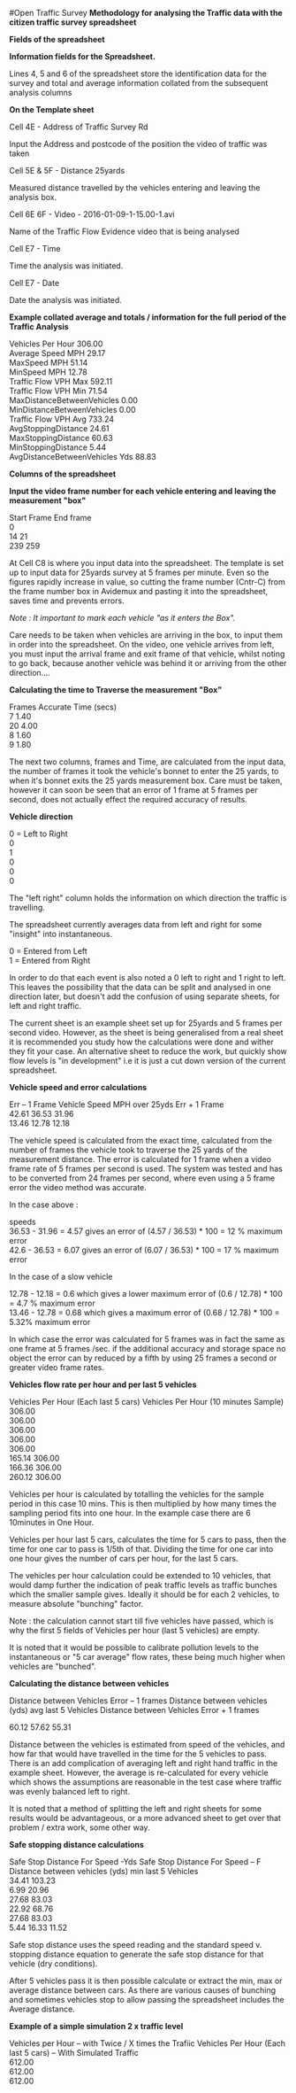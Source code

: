 #Open Traffic Survey
**Methodology for analysing the Traffic data with the citizen traffic survey spreadsheet**

**Fields of the spreadsheet**

**Information fields for the Spreadsheet.**

Lines 4, 5 and 6 of the spreadsheet store the identification data for the survey and total and average information collated from the subsequent analysis columns

**On the Template sheet**

Cell 4E  - Address of Traffic Survey Rd

Input the Address and postcode of the position the video of traffic was taken

Cell 5E & 5F - Distance  25yards

Measured distance travelled by the vehicles entering and leaving the analysis box.

Cell 6E 6F - Video - 2016-01-09-1-15.00-1.avi

Name of the Traffic Flow Evidence video that is being analysed

Cell E7 - Time

Time the analysis was initiated.

Cell E7 - Date 

Date the analysis was initiated.

**Example collated average and totals / information for the full period of the Traffic Analysis**

Vehicles Per Hour	306.00  
Average Speed MPH	29.17  
MaxSpeed MPH	51.14  
MinSpeed MPH	12.78  
Traffic Flow VPH Max	592.11  
Traffic Flow VPH  Min	71.54  
MaxDistanceBetweenVehicles	0.00  
MinDistanceBetweenVehicles	0.00  
Traffic Flow VPH Avg	733.24  
AvgStoppingDistance	24.61  
MaxStoppingDistance	60.63  
MinStoppingDistance	5.44  
AvgDistanceBetweenVehicles Yds	88.83  

**Columns of the spreadsheet**

**Input the video frame number for each vehicle entering and leaving the measurement "box"**

Start Frame	End frame  
0          	  
14         	21  
239	        259  

At Cell C8 is where you input data into the spreadsheet. The template is set up to input data for 25yards survey at 5 frames per minute. Even so the figures rapidly increase in value, so cutting the frame number (Cntr-C) from the frame number box in Avidemux and pasting it into the spreadsheet, saves time and prevents errors.

*Note : It important to mark each vehicle "as it enters the Box".*   

Care needs to be taken when vehicles are arriving in the box, to input them in order into the spreadsheet. On the video, one vehicle arrives from left, you must input the arrival frame and exit frame of that vehicle, whilst noting to go back, because another vehicle was behind it or arriving from the other direction....

**Calculating the time to Traverse the measurement "Box"**

Frames	Accurate Time (secs)  
7	1.40  
20	4.00  
8	1.60  
9	1.80  
  
The next two columns, frames and Time, are calculated from the input data, the number of frames it took the vehicle's bonnet to enter the 25 yards, to when it's bonnet exits the 25 yards measurement box. Care must be taken, however it can soon be seen that an error of 1 frame at 5 frames per second, does not actually effect the required accuracy of results.  

**Vehicle direction**  

0 = Left to Right  
0  
1  
0  
0  
0  
  

The "left right" column holds the information on which direction the traffic is travelling.   

The spreadsheet currently averages data from left and right for some "insight" into instantaneous.   

0 = Entered from Left  
1 = Entered from Right  

In order to do that each event is also noted a 0 left to right and 1 right to left. This leaves the possibility that the data can be split and analysed in one direction later, but doesn't add the confusion of using separate sheets, for left and right traffic.  

The current sheet is an example sheet set up for 25yards and 5 frames per second video. However, as the sheet is being generalised from a real sheet it is recommended you study how the calculations were done and wither they fit your case. An alternative sheet  to reduce the work, but quickly show flow levels is "in development" i.e it is just a cut down version of the current spreadsheet.  

**Vehicle speed and error calculations**  
  
Err – 1 Frame	Vehicle Speed MPH over 25yds	Err + 1 Frame  
42.61           36.53                   	31.96  
13.46           12.78                   	12.18  

The vehicle speed is calculated from the exact time, calculated from the number of frames the vehicle took to traverse the 25 yards of the measurement distance. The error is calculated for 1 frame when a video frame rate of 5 frames per second is used. The system was tested and has to be converted from 24 frames per second, where even using a 5 frame error the video method was accurate.  


In the case above :  

speeds  
36.53 - 31.96 = 4.57   gives an error of (4.57 / 36.53) * 100 = 12 %  maximum error  
42.6 - 36.53 = 6.07    gives an error of (6.07 / 36.53) * 100 = 17 %  maximum error  

In the case of a slow vehicle  

12.78 - 12.18 = 0.6  which gives a lower maximum error of  (0.6 / 12.78) * 100 = 4.7 %  maximum error  
13.46 - 12.78 = 0.68 which gives a  maximum error of       (0.68 / 12.78) * 100 = 5.32%  maximum error  

In which case the error was calculated for 5 frames was in fact the same as one frame at 5 frames /sec. if the additional accuracy and storage space no object the error can by reduced by a fifth by using 25 frames a second or greater video frame rates.  
  

**Vehicles flow rate per hour and per last 5 vehicles**  
  
Vehicles Per Hour (Each  last 5 cars)	Vehicles Per Hour (10 minutes Sample)  
                                        306.00  
                                        306.00  
                                        306.00  
                                        306.00  
                                        306.00  
165.14	                                306.00  
166.36	                                306.00  
260.12	                                306.00  
  

Vehicles per hour is calculated by totalling the vehicles for the sample period in this case 10 mins. This is then multiplied by how many times the sampling period fits into one hour. In the example case there are 6 10minutes in One Hour.  

Vehicles per hour last 5 cars, calculates the time for 5 cars to pass, then the time for one car to pass is 1/5th of that. Dividing the time for one car into one hour gives the number of cars per hour, for the last 5 cars.  

The vehicles per hour calculation could be extended to 10 vehicles, that would damp further the indication of peak traffic levels as traffic bunches which the smaller sample gives. Ideally it should be for each 2 vehicles, to measure absolute "bunching" factor.  

Note : the calculation cannot start till five vehicles have passed, which is why the first 5 fields of Vehicles per hour (last 5 vehicles) are empty.  

It is noted that it would be possible to calibrate pollution levels to the instantaneous or "5 car average" flow rates, these being much higher when vehicles are "bunched".  

**Calculating the distance between vehicles**

Distance between Vehicles Error – 1 frames	Distance between vehicles (yds) avg last 5 Vehicles	Distance between Vehicles Error + 1 frames  
 	 	     
 	 	     
 	 	     
 	 	     
 	 	     
60.12                                   	57.62                                              	55.31  


Distance between the vehicles is estimated from speed of the vehicles, and how far that would have travelled in the time for the 5 vehicles to pass. There is an add complication of averaging left and right hand traffic in the example sheet. However, the average is re-calculated for every vehicle which shows the assumptions are reasonable in the test case where traffic was evenly balanced left to right.  

It is noted that a method of splitting the left and right sheets for some results would be advantageous, or a more advanced sheet to get over that problem / extra work, some other way.  

**Safe stopping distance calculations**

Safe Stop Distance For Speed -Yds	Safe Stop Distance For Speed – F  	Distance between vehicles (yds) min last 5 Vehicles  
34.41                           	103.23	   
6.99	                        	20.96	  
27.68	                        	83.03	  
22.92	                        	68.76	  
27.68	                        	83.03	   
5.44	                        	16.33	                        	11.52  


Safe stop distance uses the speed reading and the standard speed v. stopping distance equation to generate the safe stop distance for that vehicle (dry conditions).   

After 5 vehicles pass it is then possible calculate or extract the min, max or average distance between cars. As there are various causes of bunching and sometimes vehicles stop to allow passing the spreadsheet includes the Average distance.  

**Example of a simple simulation 2 x traffic level**

Vehicles per Hour – with Twice / X times  the Trafiic 	Vehicles Per Hour (Each last 5 cars) – With Simulated Traffic  
612.00	  
612.00	  
612.00	  

